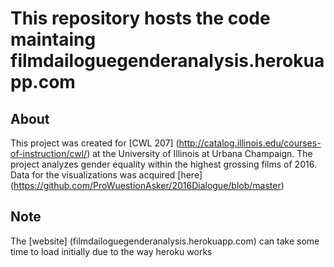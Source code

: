# This repository hosts the code maintaing filmdailoguegenderanalysis.herokuapp.com

## About
This project was created for [CWL 207] (http://catalog.illinois.edu/courses-of-instruction/cwl/) at the University of Illinois at Urbana Champaign. 
The project analyzes gender equality within the highest grossing films of 2016.
Data for the visualizations was acquired [here] (https://github.com/ProWuestionAsker/2016Dialogue/blob/master)

## Note
The [website] (filmdailoguegenderanalysis.herokuapp.com) can take some time to load initially due to the way heroku works